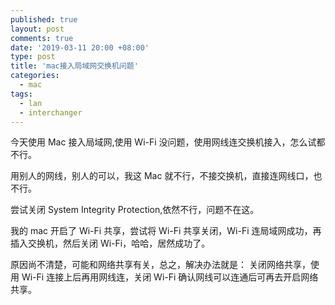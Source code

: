 ```yaml
---
published: true
layout: post
comments: true
date: '2019-03-11 20:00 +08:00'
type: post
title: 'mac接入局域网交换机问题'
categories:
  - mac
tags:
  - lan
  - interchanger
---
```


今天使用 Mac 接入局域网,使用 Wi-Fi 没问题，使用网线连交换机接入，怎么试都不行。

用别人的网线，别人的可以，我这 Mac 就不行，不接交换机，直接连网线口，也不行。

尝试关闭 System Integrity Protection,依然不行，问题不在这。

我的 mac 开启了 Wi-Fi 共享，尝试将 Wi-Fi 共享关闭，Wi-Fi 连局域网成功，再插入交换机，然后关闭 Wi-Fi，哈哈，居然成功了。

原因尚不清楚，可能和网络共享有关，总之，解决办法就是：
关闭网络共享，使用 Wi-Fi 连接上后再用网线连，关闭 Wi-Fi 确认网线可以连通后可再去开启网络共享。
